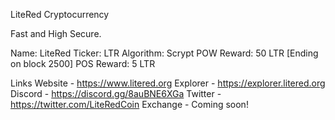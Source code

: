 LiteRed Cryptocurrency

Fast and High Secure.

Name: LiteRed
Ticker: LTR
Algorithm: Scrypt
POW Reward: 50 LTR [Ending on block 2500]
POS Reward: 5 LTR
 
 Links
Website - https://www.litered.org
Explorer - https://explorer.litered.org
Discord - https://discord.gg/8auBNE6XGa
Twitter - https://twitter.com/LiteRedCoin
Exchange - Coming soon!
